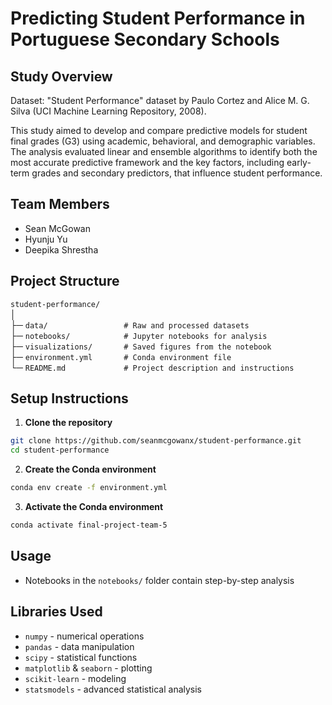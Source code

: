 # Predicting Student Performance in Portuguese Secondary Schools

## Study Overview

Dataset: "Student Performance" dataset by Paulo Cortez and Alice M. G. Silva (UCI Machine Learning Repository, 2008).

This study aimed to develop and compare predictive models for student final grades (G3) using academic, behavioral, and demographic variables. The analysis evaluated linear and ensemble algorithms to identify both the most accurate predictive framework and the key factors, including early-term grades and secondary predictors, that influence student performance.

## Team Members
- Sean McGowan
- Hyunju Yu
- Deepika Shrestha

## Project Structure

`student-performance/`<br>
│<br>
├─ `data/                 # Raw and processed datasets`<br>
├─ `notebooks/            # Jupyter notebooks for analysis`<br>
├─ `visualizations/       # Saved figures from the notebook`<br>
├─ `environment.yml       # Conda environment file`<br>
└─ `README.md             # Project description and instructions`

## Setup Instructions

1. **Clone the repository** 
```sh
git clone https://github.com/seanmcgowanx/student-performance.git
cd student-performance
```
2. **Create the Conda environment** 
```sh
conda env create -f environment.yml
```
3. **Activate the Conda environment** 
```sh
conda activate final-project-team-5
``` 
## Usage

- Notebooks in the `notebooks/` folder contain step-by-step analysis


## Libraries Used

- `numpy` - numerical operations
- `pandas` - data manipulation
- `scipy` - statistical functions
- `matplotlib` & `seaborn` - plotting
- `scikit-learn` - modeling
- `statsmodels` - advanced statistical analysis
